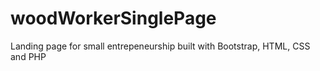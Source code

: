 # woodWorkerSinglePage
Landing page for small entrepeneurship built with Bootstrap, HTML, CSS and PHP
